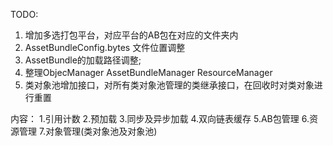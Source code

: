 TODO:
1. 增加多选打包平台，对应平台的AB包在对应的文件夹内
2. AssetBundleConfig.bytes 文件位置调整
3. AssetBundle的加载路径调整;
4. 整理ObjecManager AssetBundleManager ResourceManager
5. 类对象池增加接口，对所有类对象池管理的类继承接口，在回收时对类对象进行重置



内容：
1.引用计数
2.预加载
3.同步及异步加载
4.双向链表缓存
5.AB包管理
6.资源管理
7.对象管理(类对象池及对象池)